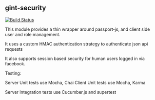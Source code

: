 gint-security
-------------

[![Build Status](https://api.travis-ci.com/Gintellect/gint-security.png?token=Ep7JsJpF3GkfPp6Gsk1a)](http://magnum.travis-ci.com/Gintellect/gint-security)

This module provides a thin wrapper around passport-js, and client side user and role management.

It uses a custom HMAC authentication strategy to authenticate json api requests

It also supports session based security for human users logged in via facebook.

Testing:

Server Unit tests use Mocha, Chai
Client Unit tests use Mocha, Karma

Server Integration tests use Cucumber.js and supertest

